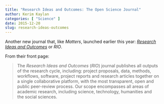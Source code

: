 ```yaml
---
title: "Research Ideas and Outcomes: The Open Science Journal"
author: Kerim Kaylan
categories: [ "Science" ]
date: 2015-12-20
slug: research-ideas-outcomes
---
```


Another new journal that, like *Matters*, launched earlier this year: [*Research Ideas and Outcomes*](http://riojournal.com/) or *RIO*.

From their front page:

> The *Research Ideas and Outcomes* (*RIO*) journal publishes all outputs of the research cycle, including: project proposals, data, methods, workflows, software, project reports and research articles together on a single collaborative platform, with the most transparent, open and public peer-review process. Our scope encompasses all areas of academic research, including science, technology, humanities and the social sciences.
